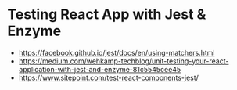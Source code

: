 # Testing React App with Jest & Enzyme

* https://facebook.github.io/jest/docs/en/using-matchers.html
* https://medium.com/wehkamp-techblog/unit-testing-your-react-application-with-jest-and-enzyme-81c5545cee45
* https://www.sitepoint.com/test-react-components-jest/

